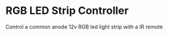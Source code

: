 RGB LED Strip Controller
========================

Control a common anode 12v RGB led light strip with a IR remote
